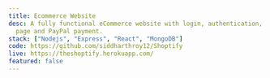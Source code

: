 ```yaml
---
title: Ecommerce Website
desc: A fully functional eCommerce website with login, authentication, admin
  page and PayPal payment.
stack: ["Nodejs", "Express", "React", "MongoDB"]
code: https://github.com/siddharthroy12/Shoptify
live: https://theshoptify.herokuapp.com/
featured: false
---
```


